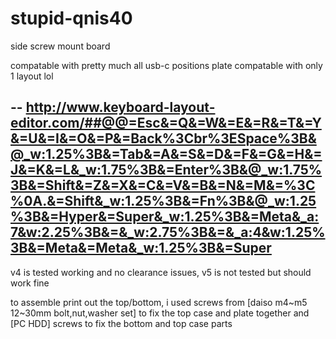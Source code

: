 # stupid-qnis40
side screw mount board

compatable with pretty much all usb-c positions
plate compatable with only 1 layout lol

--
http://www.keyboard-layout-editor.com/##@@=Esc&=Q&=W&=E&=R&=T&=Y&=U&=I&=O&=P&=Back%3Cbr%3ESpace%3B&@_w:1.25%3B&=Tab&=A&=S&=D&=F&=G&=H&=J&=K&=L&_w:1.75%3B&=Enter%3B&@_w:1.75%3B&=Shift&=Z&=X&=C&=V&=B&=N&=M&=%3C%0A.&=Shift&_w:1.25%3B&=Fn%3B&@_w:1.25%3B&=Hyper&=Super&_w:1.25%3B&=Meta&_a:7&w:2.25%3B&=&_w:2.75%3B&=&_a:4&w:1.25%3B&=Meta&=Meta&_w:1.25%3B&=Super
--

v4 is tested working and no clearance issues, v5 is not tested but should work fine

to assemble print out the top/bottom, i used screws from [daiso m4~m5 12~30mm bolt,nut,washer set] to fix the top case and plate together and [PC HDD] screws to fix the bottom and top case parts
